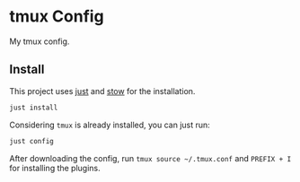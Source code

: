 # tmux Config

My tmux config.

## Install

This project uses [just](https://github.com/casey/just) and [stow](https://www.gnu.org/software/stow/) for the installation.

```bash
just install
```

Considering `tmux` is already installed, you can just run:

```bash
just config
```

After downloading the config, run `tmux source ~/.tmux.conf` and `PREFIX + I` for installing the plugins.
